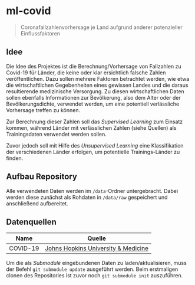 # ml-covid

> Coronafallzahlenvorhersage je Land aufgrund anderer potenzieller Einflussfaktoren

## Idee

Die Idee des Projektes ist die Berechnung/Vorhersage von Fallzahlen zu Covid-19 für Länder, die keine oder klar ersichtlich falsche Zahlen veröffentlichen.
Dazu sollen mehrere Faktoren betrachtet werden, wie etwa die wirtschaftlichen Gegebenheiten eines gewissen Landes und die daraus resultierende medizinische Versorgung.
Zu diesen wirtschaftlichen Daten sollen ebenfalls Informationen zur Bevölkerung, also dem Alter oder der Bevölkerungsdichte, verwendet werden, um eine potentiell verlässliche Vorhersage treffen zu können.

Zur Berechnung dieser Zahlen soll das _Supervised Learning_ zum Einsatz kommen, während Länder mit verlässlichen Zahlen (siehe Quellen) als Trainingsdaten verwendet werden sollen.

Zuvor jedoch soll mit Hilfe des _Unsupervised Learning_ eine Klassifikation der verschiedenen Länder erfolgen, um potentielle Trainings-Länder zu finden.

## Aufbau Repository

Alle verwendeten Daten werden im `/data`-Ordner untergebracht.
Dabei werden diese zunächst als Rohdaten in `/data/raw` gespeichert und anschließend aufbereitet.

## Datenquellen

| Name     | Quelle                                                                            |
| -------- | --------------------------------------------------------------------------------- |
| COVID-19 | [Johns Hopkins University & Medicine](https://github.com/CSSEGISandData/COVID-19) |

Um die als _Submodule_ eingebundenen Daten zu laden/aktualisieren, muss der Befehl `git submodule update` ausgeführt werden.
Beim erstmaligen clonen des Repositories ist zuvor noch `git submodule init` auszuführen.
